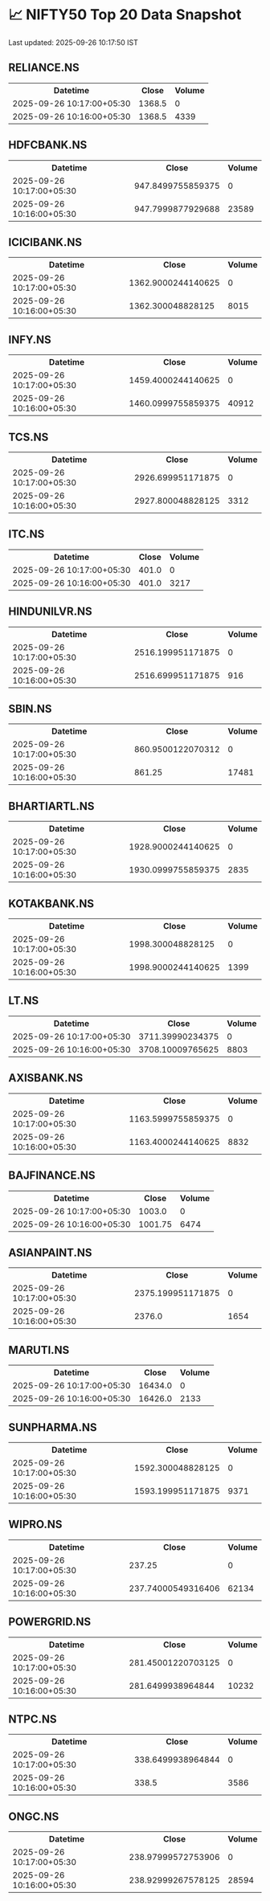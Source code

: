 # 📈 NIFTY50 Top 20 Data Snapshot

Last updated: 2025-09-26 10:17:50 IST

## RELIANCE.NS

<table>
  <tr><th>Datetime</th><th>Close</th><th>Volume</th></tr>
  <tr><td>2025-09-26 10:17:00+05:30</td><td>1368.5</td><td>0</td></tr>
  <tr><td>2025-09-26 10:16:00+05:30</td><td>1368.5</td><td>4339</td></tr>
</table>

## HDFCBANK.NS

<table>
  <tr><th>Datetime</th><th>Close</th><th>Volume</th></tr>
  <tr><td>2025-09-26 10:17:00+05:30</td><td>947.8499755859375</td><td>0</td></tr>
  <tr><td>2025-09-26 10:16:00+05:30</td><td>947.7999877929688</td><td>23589</td></tr>
</table>

## ICICIBANK.NS

<table>
  <tr><th>Datetime</th><th>Close</th><th>Volume</th></tr>
  <tr><td>2025-09-26 10:17:00+05:30</td><td>1362.9000244140625</td><td>0</td></tr>
  <tr><td>2025-09-26 10:16:00+05:30</td><td>1362.300048828125</td><td>8015</td></tr>
</table>

## INFY.NS

<table>
  <tr><th>Datetime</th><th>Close</th><th>Volume</th></tr>
  <tr><td>2025-09-26 10:17:00+05:30</td><td>1459.4000244140625</td><td>0</td></tr>
  <tr><td>2025-09-26 10:16:00+05:30</td><td>1460.0999755859375</td><td>40912</td></tr>
</table>

## TCS.NS

<table>
  <tr><th>Datetime</th><th>Close</th><th>Volume</th></tr>
  <tr><td>2025-09-26 10:17:00+05:30</td><td>2926.699951171875</td><td>0</td></tr>
  <tr><td>2025-09-26 10:16:00+05:30</td><td>2927.800048828125</td><td>3312</td></tr>
</table>

## ITC.NS

<table>
  <tr><th>Datetime</th><th>Close</th><th>Volume</th></tr>
  <tr><td>2025-09-26 10:17:00+05:30</td><td>401.0</td><td>0</td></tr>
  <tr><td>2025-09-26 10:16:00+05:30</td><td>401.0</td><td>3217</td></tr>
</table>

## HINDUNILVR.NS

<table>
  <tr><th>Datetime</th><th>Close</th><th>Volume</th></tr>
  <tr><td>2025-09-26 10:17:00+05:30</td><td>2516.199951171875</td><td>0</td></tr>
  <tr><td>2025-09-26 10:16:00+05:30</td><td>2516.699951171875</td><td>916</td></tr>
</table>

## SBIN.NS

<table>
  <tr><th>Datetime</th><th>Close</th><th>Volume</th></tr>
  <tr><td>2025-09-26 10:17:00+05:30</td><td>860.9500122070312</td><td>0</td></tr>
  <tr><td>2025-09-26 10:16:00+05:30</td><td>861.25</td><td>17481</td></tr>
</table>

## BHARTIARTL.NS

<table>
  <tr><th>Datetime</th><th>Close</th><th>Volume</th></tr>
  <tr><td>2025-09-26 10:17:00+05:30</td><td>1928.9000244140625</td><td>0</td></tr>
  <tr><td>2025-09-26 10:16:00+05:30</td><td>1930.0999755859375</td><td>2835</td></tr>
</table>

## KOTAKBANK.NS

<table>
  <tr><th>Datetime</th><th>Close</th><th>Volume</th></tr>
  <tr><td>2025-09-26 10:17:00+05:30</td><td>1998.300048828125</td><td>0</td></tr>
  <tr><td>2025-09-26 10:16:00+05:30</td><td>1998.9000244140625</td><td>1399</td></tr>
</table>

## LT.NS

<table>
  <tr><th>Datetime</th><th>Close</th><th>Volume</th></tr>
  <tr><td>2025-09-26 10:17:00+05:30</td><td>3711.39990234375</td><td>0</td></tr>
  <tr><td>2025-09-26 10:16:00+05:30</td><td>3708.10009765625</td><td>8803</td></tr>
</table>

## AXISBANK.NS

<table>
  <tr><th>Datetime</th><th>Close</th><th>Volume</th></tr>
  <tr><td>2025-09-26 10:17:00+05:30</td><td>1163.5999755859375</td><td>0</td></tr>
  <tr><td>2025-09-26 10:16:00+05:30</td><td>1163.4000244140625</td><td>8832</td></tr>
</table>

## BAJFINANCE.NS

<table>
  <tr><th>Datetime</th><th>Close</th><th>Volume</th></tr>
  <tr><td>2025-09-26 10:17:00+05:30</td><td>1003.0</td><td>0</td></tr>
  <tr><td>2025-09-26 10:16:00+05:30</td><td>1001.75</td><td>6474</td></tr>
</table>

## ASIANPAINT.NS

<table>
  <tr><th>Datetime</th><th>Close</th><th>Volume</th></tr>
  <tr><td>2025-09-26 10:17:00+05:30</td><td>2375.199951171875</td><td>0</td></tr>
  <tr><td>2025-09-26 10:16:00+05:30</td><td>2376.0</td><td>1654</td></tr>
</table>

## MARUTI.NS

<table>
  <tr><th>Datetime</th><th>Close</th><th>Volume</th></tr>
  <tr><td>2025-09-26 10:17:00+05:30</td><td>16434.0</td><td>0</td></tr>
  <tr><td>2025-09-26 10:16:00+05:30</td><td>16426.0</td><td>2133</td></tr>
</table>

## SUNPHARMA.NS

<table>
  <tr><th>Datetime</th><th>Close</th><th>Volume</th></tr>
  <tr><td>2025-09-26 10:17:00+05:30</td><td>1592.300048828125</td><td>0</td></tr>
  <tr><td>2025-09-26 10:16:00+05:30</td><td>1593.199951171875</td><td>9371</td></tr>
</table>

## WIPRO.NS

<table>
  <tr><th>Datetime</th><th>Close</th><th>Volume</th></tr>
  <tr><td>2025-09-26 10:17:00+05:30</td><td>237.25</td><td>0</td></tr>
  <tr><td>2025-09-26 10:16:00+05:30</td><td>237.74000549316406</td><td>62134</td></tr>
</table>

## POWERGRID.NS

<table>
  <tr><th>Datetime</th><th>Close</th><th>Volume</th></tr>
  <tr><td>2025-09-26 10:17:00+05:30</td><td>281.45001220703125</td><td>0</td></tr>
  <tr><td>2025-09-26 10:16:00+05:30</td><td>281.6499938964844</td><td>10232</td></tr>
</table>

## NTPC.NS

<table>
  <tr><th>Datetime</th><th>Close</th><th>Volume</th></tr>
  <tr><td>2025-09-26 10:17:00+05:30</td><td>338.6499938964844</td><td>0</td></tr>
  <tr><td>2025-09-26 10:16:00+05:30</td><td>338.5</td><td>3586</td></tr>
</table>

## ONGC.NS

<table>
  <tr><th>Datetime</th><th>Close</th><th>Volume</th></tr>
  <tr><td>2025-09-26 10:17:00+05:30</td><td>238.97999572753906</td><td>0</td></tr>
  <tr><td>2025-09-26 10:16:00+05:30</td><td>238.92999267578125</td><td>28594</td></tr>
</table>

